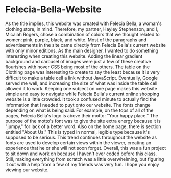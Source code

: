 # Felecia-Bella-Website
  As the title implies, this website was created with Felecia Bella, a woman's clothing store, in mind. Therefore, my partner, Hayley Stephenson, and I, Micaiah Rogers, chose a combination of colors that we thought related to women: pink, purple, black, and white. Most of the paragraphs and advertisements in the site came directly from Felecia Bella's current website with only minor editions. As the main designer, I wanted to do something interesting when creating this website. Adding the linear gradient background and carousel of images were just a few of these creative flourishes with hover CSS being most of the others. The table on the Clothing page was interesting to create to say the least because it is very difficult to make a table cell a link without JavaScript. Eventually, Google served me well, and increasing the size of what was inside the table cell allowed it to work. Keeping one subject on one page makes this website simple and easy to navigate while Felecia Bella's current online shopping website is a little crowded. It took a confused minute to actually find the information that I needed to puyt onto our website. 
  The fonts change depending on what is being said. For example, on the tops of all of the pages, Felecia Bella's logo is above their motto: "Your happy place." The purpose of the motto's font was to give the site extra energy because it is "jumpy," for lack of a better word. Also on the home page, there is  section entitled "About Us." This is typed in normal, legible type because it's supposed to be serious. This trend continues throughout the website as fonts are used to develop certain views within the viewer, creating an experience that he or she will not soon forget.
  Overall, this was a fun project to sit down and work on because I haven't ever coded before this class. Still, making everything from scratch was a little overwhelming, but figuring it out with a help from a few of my friends  was very fun. I hope you enjoy viewing our website.
